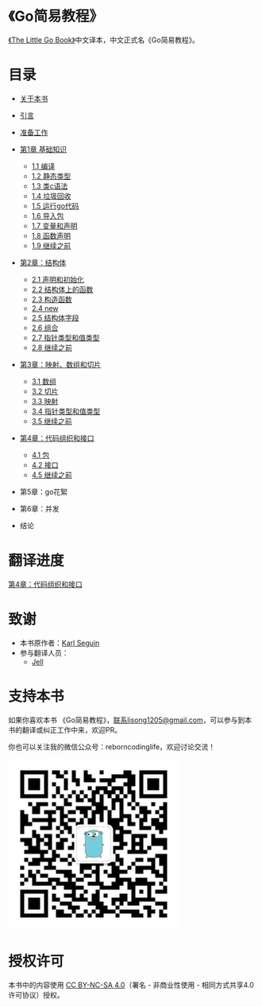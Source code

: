 《Go简易教程》
===================

[《The Little Go Book》](https://github.com/karlseguin/the-little-go-book)中文译本，中文正式名《Go简易教程》。

# 目录

- [关于本书](eBook/about-this-book.md)

- [引言](eBook/introduction.md)

- [准备工作](eBook/getting-started.md)

- [第1章 基础知识](eBook/1.0.md)
    - [1.1 编译](eBook/1.1.md)
    - [1.2 静态类型](eBook/1.2.md)
    - [1.3 类c语法](eBook/1.3.md)
    - [1.4 垃圾回收](eBook/1.4.md)
    - [1.5 运行go代码](eBook/1.5.md)
    - [1.6 导入包](eBook/1.6.md)
    - [1.7 变量和声明](eBook/1.7.md)
    - [1.8 函数声明](eBook/1.8.md)
    - [1.9 继续之前](eBook/1.9.md)  
      
- [第2章：结构体](eBook/2.0.md)
    - [2.1 声明和初始化](eBook/2.1.md)
    - [2.2 结构体上的函数](eBook/2.2.md)
    - [2.3 构造函数](eBook/2.3.md)
    - [2.4 new](eBook/2.4.md)
    - [2.5 结构体字段](eBook/2.5.md)
    - [2.6 组合](eBook/2.6.md)
    - [2.7 指针类型和值类型](eBook/2.7.md)
    - [2.8 继续之前](eBook/2.8.md)
    
- [第3章：映射、数组和切片](eBook/3.0.md)
    - [3.1 数组](eBook/3.1.md)
    - [3.2 切片](eBook/3.2.md)
    - [3.3 映射](eBook/3.3.md)
    - [3.4 指针类型和值类型](eBook/3.4.md)
    - [3.5 继续之前](eBook/3.5.md)

- [第4章：代码组织和接口](eBook/4.0.md)
    - [4.1 包](eBook/4.1.md)
    - [4.2 接口](eBook/4.2.md)
    - [4.5 继续之前](eBook/4.3.md)

- 第5章：go花絮

- 第6章：并发

- 结论

# 翻译进度

[第4章：代码组织和接口](eBook/4.0.md)

# 致谢

- 本书原作者：[Karl Seguin](http://openmymind.net/)
- 参与翻译人员：
    - [Jell](https://github.com/Jell3328)

# 支持本书

如果你喜欢本书 《Go简易教程》，联系lisong1205@gmail.com，可以参与到本书的翻译或纠正工作中来，欢迎PR。

你也可以关注我的微信公众号：reborncodinglife，欢迎讨论交流！

![](/images/wechat.jpg)

# 授权许可

本书中的内容使用 [CC BY-NC-SA 4.0](http://creativecommons.org/licenses/by-nc-sa/4.0/)（署名 - 非商业性使用 - 相同方式共享4.0许可协议）授权。
